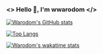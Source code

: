 ### <> Hello 👋, I'm wwarodom </>

[![Warodom's GitHub stats](https://github-readme-stats-sigma-five.vercel.app/api?username=wwarodom)](https://github.com/wwarodom/wwarodom)

[![Top Langs](https://github-readme-stats-sigma-five.vercel.app/api/top-langs/?username=wwarodom&layout=compact)](https://github.com/wwarodom/wwarodom)

[![Warodom's wakatime stats](https://github-readme-stats-ruby-one.vercel.app/api/wakatime?username=wwarodom)](https://github.com/wwarodom/wwarodom)


<!--
**wwarodom/wwarodom** is a ✨ _special_ ✨ repository because its `README.md` (this file) appears on your GitHub profile.

Here are some ideas to get you started:

- 🔭 I’m currently working on ...
- 🌱 I’m currently learning ...
- 👯 I’m looking to collaborate on ...
- 🤔 I’m looking for help with ...
- 💬 Ask me about ...
- 📫 How to reach me: ...
- 😄 Pronouns: ...
- ⚡ Fun fact: ...
-->
